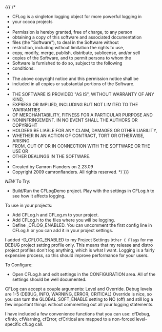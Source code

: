 {{{
/*
 * CFLog is a singleton logging object for more powerful logging in 
 * your cocoa projects
 *
 * Permission is hereby granted, free of charge, to any person
 * obtaining a copy of this software and associated documentation
 * files (the "Software"), to deal in the Software without
 * restriction, including without limitation the rights to use,
 * copy, modify, merge, publish, distribute, sublicense, and/or sell
 * copies of the Software, and to permit persons to whom the
 * Software is furnished to do so, subject to the following
 * conditions:
 * 
 * The above copyright notice and this permission notice shall be
 * included in all copies or substantial portions of the Software.
 * 
 * THE SOFTWARE IS PROVIDED "AS IS", WITHOUT WARRANTY OF ANY KIND,
 * EXPRESS OR IMPLIED, INCLUDING BUT NOT LIMITED TO THE WARRANTIES
 * OF MERCHANTABILITY, FITNESS FOR A PARTICULAR PURPOSE AND
 * NONINFRINGEMENT. IN NO EVENT SHALL THE AUTHORS OR COPYRIGHT
 * HOLDERS BE LIABLE FOR ANY CLAIM, DAMAGES OR OTHER LIABILITY,
 * WHETHER IN AN ACTION OF CONTRACT, TORT OR OTHERWISE, ARISING
 * FROM, OUT OF OR IN CONNECTION WITH THE SOFTWARE OR THE USE OR
 * OTHER DEALINGS IN THE SOFTWARE.
 * 
 * Created by Camron Flanders on 2.23.09
 * Copyright 2009 camronflanders. All rights reserved.
 */
}}}

*NEW*
To Try:
- Build/Run the CFLogDemo project. Play with the settings in 
    CFLog.h to see how it affects logging.


To use in your projects:
- Add CFLog.h and CFLog.m to your project.
- Add CFLog.h to the files where you will be logging.
- Define _CFLOG_ENABLED. You can uncomment the first config 
    line in CFLog.h or you can add it in your project settings.


I added -D_CFLOG_ENABLED to my Project Settings `Other C Flags` 
for my DEBUG project setting profile only. This means that my 
release and distro project profiles don't log anything, which 
is what I want. Logging is a fairly expensive process, so this 
should improve performance for your users.


To Configure:
- Open CFLog.h and edit settings in the CONFIGURATION area. All 
    of the settings should be well documented.

CFLog can accept a couple arguments: Level and Override.
Debug levels are 1-5 (DEBUG, INFO, WARNING, ERROR, CRITICAL)
Override is nice, so you can turn the GLOBAL_SOFT_ENABLE setting 
to NO (off) and still log a few important things without 
commenting out all your logging statements.

I have included a few convenience functions that you can use:
cfDebug, cfInfo, cfWarning, cfError, cfCritical are mapped 
to a non-forced level-specific cfLog call.
